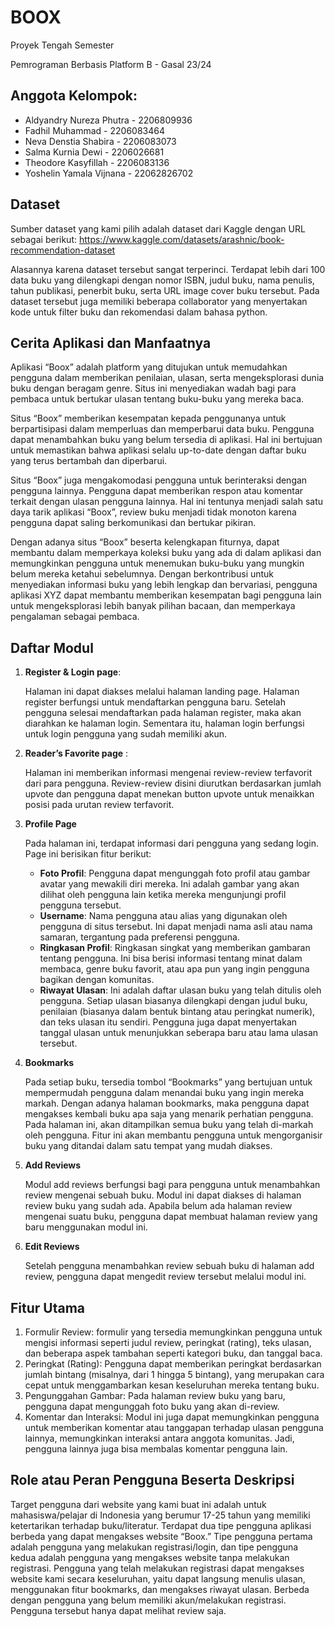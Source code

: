 # BOOX
Proyek Tengah Semester 

Pemrograman Berbasis Platform B - Gasal 23/24

## Anggota Kelompok:
- Aldyandry Nureza Phutra - 2206809936
- Fadhil Muhammad - 2206083464
- Neva Denstia Shabira - 2206083073
- Salma Kurnia Dewi - 2206026681
- Theodore Kasyfillah -  2206083136
- Yoshelin Yamala Vijnana - 22062826702


## Dataset
Sumber dataset yang kami pilih adalah dataset dari Kaggle dengan URL sebagai berikut:
https://www.kaggle.com/datasets/arashnic/book-recommendation-dataset

Alasannya karena dataset tersebut sangat terperinci. Terdapat lebih dari 100 data buku yang dilengkapi dengan nomor ISBN, judul buku, nama penulis, tahun publikasi, penerbit buku, serta URL image cover buku tersebut. Pada dataset tersebut juga memiliki beberapa collaborator yang menyertakan kode untuk filter buku dan rekomendasi dalam bahasa python.

## Cerita Aplikasi dan Manfaatnya
Aplikasi “Boox” adalah platform yang ditujukan untuk memudahkan pengguna dalam memberikan penilaian, ulasan, serta mengeksplorasi dunia buku dengan beragam genre. Situs ini menyediakan wadah bagi para pembaca untuk bertukar ulasan  tentang buku-buku yang mereka baca.

Situs “Boox” memberikan kesempatan kepada penggunanya untuk berpartisipasi dalam memperluas dan memperbarui data buku. Pengguna dapat menambahkan buku yang belum tersedia di aplikasi. Hal ini bertujuan untuk memastikan bahwa aplikasi selalu up-to-date dengan daftar buku yang terus bertambah dan diperbarui.

Situs “Boox” juga mengakomodasi pengguna untuk berinteraksi dengan pengguna lainnya. Pengguna dapat memberikan respon atau komentar terkait dengan ulasan pengguna lainnya. Hal ini tentunya menjadi salah satu daya tarik aplikasi “Boox”, review buku menjadi tidak monoton karena pengguna dapat saling berkomunikasi dan bertukar pikiran. 

Dengan adanya situs “Boox” beserta kelengkapan fiturnya, dapat membantu dalam memperkaya koleksi buku yang ada di dalam aplikasi dan memungkinkan pengguna untuk menemukan buku-buku yang mungkin belum mereka ketahui sebelumnya. Dengan berkontribusi untuk menyediakan informasi buku yang lebih lengkap dan bervariasi, pengguna aplikasi XYZ dapat membantu memberikan kesempatan bagi pengguna lain untuk mengeksplorasi lebih banyak pilihan bacaan, dan memperkaya pengalaman sebagai pembaca.

## Daftar Modul

1. **Register & Login page**:

    Halaman ini dapat diakses melalui halaman landing page. Halaman register berfungsi untuk mendaftarkan pengguna baru. Setelah pengguna selesai mendaftarkan pada halaman register, maka akan diarahkan ke halaman login. Sementara itu, halaman login berfungsi untuk login pengguna yang sudah memiliki akun.
2. **Reader’s Favorite page** :

    Halaman ini memberikan informasi mengenai review-review terfavorit dari para pengguna. Review-review disini diurutkan berdasarkan jumlah upvote dan pengguna dapat menekan button upvote untuk menaikkan posisi pada urutan review terfavorit.
3. **Profile Page**

    Pada halaman ini, terdapat informasi dari pengguna yang sedang login. Page ini berisikan fitur berikut:
    - **Foto Profil**: Pengguna dapat mengunggah foto profil atau gambar avatar yang mewakili diri mereka. Ini adalah gambar yang akan dilihat oleh pengguna lain ketika mereka mengunjungi profil pengguna tersebut.
    - **Username**: Nama pengguna atau alias yang digunakan oleh pengguna di situs tersebut. Ini dapat menjadi nama asli atau nama samaran, tergantung pada preferensi pengguna.
    - **Ringkasan Profil**: Ringkasan singkat yang memberikan gambaran tentang pengguna. Ini bisa berisi informasi tentang minat dalam membaca, genre buku favorit, atau apa pun yang ingin pengguna bagikan dengan komunitas.
    - **Riwayat Ulasan**: Ini adalah daftar ulasan buku yang telah ditulis oleh pengguna. Setiap ulasan biasanya dilengkapi dengan judul buku, penilaian (biasanya dalam bentuk bintang atau peringkat numerik), dan teks ulasan itu sendiri. Pengguna juga dapat menyertakan tanggal ulasan untuk menunjukkan seberapa baru atau lama ulasan tersebut.

4. **Bookmarks**

    Pada setiap buku, tersedia tombol “Bookmarks” yang bertujuan untuk mempermudah pengguna dalam menandai buku yang ingin mereka markah. Dengan adanya halaman bookmarks, maka pengguna dapat mengakses kembali buku apa saja yang menarik perhatian pengguna. Pada halaman ini, akan ditampilkan semua buku yang telah di-markah oleh pengguna. Fitur ini akan membantu pengguna untuk mengorganisir buku yang ditandai dalam satu tempat yang mudah diakses.

5. **Add Reviews**

    Modul add reviews berfungsi bagi para pengguna untuk menambahkan review mengenai sebuah buku. Modul ini dapat diakses di halaman review buku yang sudah ada. Apabila belum ada halaman review mengenai suatu buku, pengguna dapat membuat halaman review yang baru menggunakan modul ini. 

6. **Edit Reviews**

    Setelah pengguna menambahkan review sebuah buku di halaman add review, pengguna dapat mengedit review tersebut melalui modul ini.

## Fitur Utama

1. Formulir Review: formulir yang tersedia memungkinkan pengguna untuk mengisi informasi seperti judul review, peringkat (rating), teks ulasan, dan beberapa aspek tambahan seperti kategori buku, dan tanggal baca. 
2. Peringkat (Rating): Pengguna dapat memberikan peringkat berdasarkan jumlah bintang (misalnya, dari 1 hingga 5 bintang), yang merupakan cara cepat untuk menggambarkan kesan keseluruhan mereka tentang buku.
3. Pengunggahan Gambar: Pada halaman review buku yang baru, pengguna dapat mengunggah foto buku yang akan di-review. 
4. Komentar dan Interaksi: Modul ini juga dapat memungkinkan pengguna untuk memberikan komentar atau tanggapan terhadap ulasan pengguna lainnya, memungkinkan interaksi antara anggota komunitas. Jadi, pengguna lainnya juga bisa membalas komentar pengguna lain.


## Role atau Peran Pengguna Beserta Deskripsi

Target pengguna dari website yang kami buat ini adalah untuk mahasiswa/pelajar di Indonesia yang berumur 17-25 tahun yang memiliki ketertarikan terhadap buku/literatur. Terdapat dua tipe pengguna aplikasi berbeda yang dapat mengakses website “Boox.” Tipe pengguna pertama adalah pengguna yang melakukan registrasi/login, dan tipe pengguna kedua adalah pengguna yang mengakses website tanpa melakukan registrasi. Pengguna yang telah melakukan registrasi dapat mengakses website kami secara keseluruhan, yaitu dapat langsung menulis ulasan, menggunakan fitur bookmarks, dan mengakses riwayat ulasan. Berbeda dengan pengguna yang belum memiliki akun/melakukan registrasi. Pengguna tersebut hanya dapat melihat review saja.
